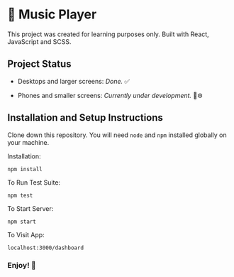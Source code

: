 # 🎵 Music Player

This project was created for learning purposes only.
Built with React, JavaScript and SCSS.

## Project Status

- Desktops and larger screens: _Done._ ✅

- Phones and smaller screens: _Currently under development._ 🔧⚙

## Installation and Setup Instructions

Clone down this repository. You will need `node` and `npm` installed globally on your machine.

Installation:

`npm install`

To Run Test Suite:

`npm test`

To Start Server:

`npm start`

To Visit App:

`localhost:3000/dashboard`

### Enjoy! 👾
